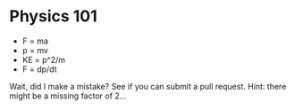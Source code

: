 # Physics 101
* F = ma
* p = mv
* KE = p^2/m
* F = dp/dt

Wait, did I make a mistake? See if you can submit a pull request.
Hint: there might be a missing factor of 2...